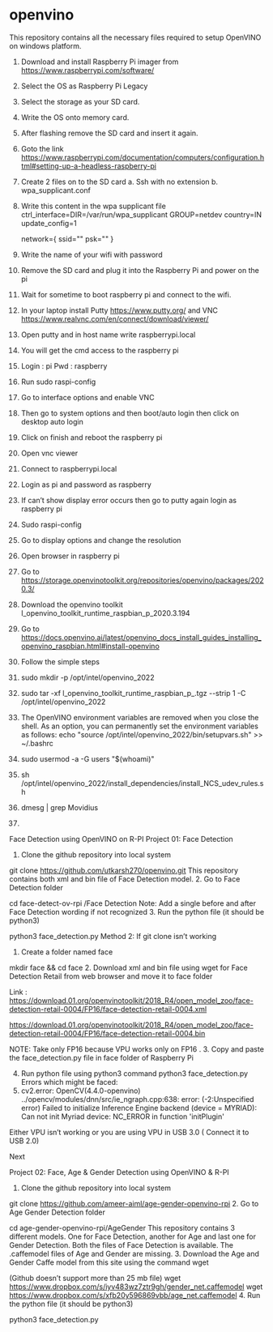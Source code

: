 # openvino
This repository contains all the necessary files required to setup OpenVINO on windows platform.
1.	Download and install Raspberry Pi imager from https://www.raspberrypi.com/software/
2.	Select the OS as Raspberry Pi Legacy
3.	Select the storage as your SD card.
4.	Write the OS onto memory card.
5.	After flashing remove the SD card and insert it again.
6.	Goto the link https://www.raspberrypi.com/documentation/computers/configuration.html#setting-up-a-headless-raspberry-pi
7.	Create 2 files on to the SD card 
  a.	Ssh with no extension
  b.	wpa_supplicant.conf
8.	Write this content in the wpa supplicant file
      ctrl_interface=DIR=/var/run/wpa_supplicant GROUP=netdev
      country=IN
      update_config=1

      network={
      ssid="<Name of your wireless LAN>"
      psk="<Password for your wireless LAN>"
      }
9.	Write the name of your wifi with password
10.	Remove the SD card and plug it into the Raspberry Pi and power on the pi
11.	Wait for sometime to boot raspberry pi and connect to the wifi.
12.	In your laptop install Putty https://www.putty.org/ and VNC  https://www.realvnc.com/en/connect/download/viewer/
13.	Open putty and in host name write raspberrypi.local
14.	You will get the cmd access to the raspberry pi
15.	Login : pi Pwd : raspberry
16.	Run sudo raspi-config
17.	Go to interface options and enable VNC
18.	Then go to system options and then boot/auto login then click on desktop auto login
19.	Click on finish and reboot the raspberry pi
20.	Open vnc viewer
21.	Connect to raspberrypi.local
22.	Login as pi and password as raspberry
23.	If can’t show display error occurs then go to putty again login as raspberry pi
24.	Sudo raspi-config
25.	Go to display options and change the resolution
26.	Open browser in raspberry pi
27.	Go to https://storage.openvinotoolkit.org/repositories/openvino/packages/2020.3/
28.	Download the openvino toolkit l_openvino_toolkit_runtime_raspbian_p_2020.3.194
29.	Go to https://docs.openvino.ai/latest/openvino_docs_install_guides_installing_openvino_raspbian.html#install-openvino
30.	Follow the simple steps
31.	sudo mkdir -p /opt/intel/openvino_2022
32.	sudo tar -xf l_openvino_toolkit_runtime_raspbian_p_<version>.tgz --strip 1 -C /opt/intel/openvino_2022
33.	The OpenVINO environment variables are removed when you close the shell. As an option, you can permanently set the environment variables as follows: 
      echo "source /opt/intel/openvino_2022/bin/setupvars.sh" >> ~/.bashrc

34.	sudo usermod -a -G users "$(whoami)"
35.	sh /opt/intel/openvino_2022/install_dependencies/install_NCS_udev_rules.sh
36.	dmesg | grep Movidius

37.	
Face Detection using OpenVINO on R-PI 
Project 01: Face Detection 
1. Clone the github repository into local system 

git clone https://github.com/utkarsh270/openvino.git
This repository contains both xml and bin file of Face Detection model. 
2. Go to Face Detection folder 

cd face-detect-ov-rpi /Face Detection 
Note: Add a single before and after Face Detection wording if not recognized 
3. Run the python file (it should be python3) 

python3 face_detection.py 
Method 2: If git clone isn’t working 
1. Create a folder named face 

mkdir face && cd face 
2. Download xml and bin file using wget for Face Detection Retail from web browser and move it to face folder 

Link : https://download.01.org/openvinotoolkit/2018_R4/open_model_zoo/face-detection-retail-0004/FP16/face-detection-retail-0004.xml

https://download.01.org/openvinotoolkit/2018_R4/open_model_zoo/face-detection-retail-0004/FP16/face-detection-retail-0004.bin

NOTE: Take only FP16 because VPU works only on FP16 . 
3. Copy and paste the face_detection.py file in face folder of Raspberry Pi 

4. Run python file using python3 command 
python3 face_detection.py 
Errors which might be faced: 
1. cv2.error: OpenCV(4.4.0-openvino) ../opencv/modules/dnn/src/ie_ngraph.cpp:638: error: (-2:Unspecified error) Failed to initialize Inference Engine backend (device = MYRIAD): Can not init Myriad device: NC_ERROR in function 'initPlugin' 

Either VPU isn’t working or you are using VPU in USB 3.0 ( Connect it to USB 2.0)


Next

Project 02: Face, Age & Gender Detection using OpenVINO & R-PI 
1. Clone the github repository into local system 

git clone https://github.com/ameer-aiml/age-gender-openvino-rpi 
2. Go to Age Gender Detection folder 

cd age-gender-openvino-rpi/AgeGender 
This repository contains 3 different models. 
One for Face Detection, another for Age and last one for Gender Detection. 
Both the files of Face Detection is available. The .caffemodel files of Age and Gender are missing. 
3. Download the Age and Gender Caffe model from this site using the command wget 

(Github doesn’t support more than 25 mb file) 
wget https://www.dropbox.com/s/iyv483wz7ztr9gh/gender_net.caffemodel 
wget https://www.dropbox.com/s/xfb20y596869vbb/age_net.caffemodel 
4. Run the python file (it should be python3) 

python3 face_detection.py

